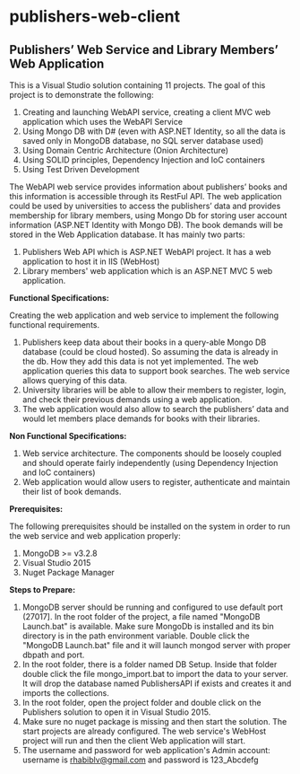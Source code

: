 # publishers-web-client
## Publishers’ Web Service and Library Members’ Web Application

This is a Visual Studio solution containing 11 projects. The goal of this project is to demonstrate the following:

1. Creating and launching WebAPI service, creating a client MVC web application which uses the WebAPI Service
2. Using Mongo DB with D# (even with ASP.NET Identity, so all the data is saved only in MongoDB database, no SQL server database used)
3. Using Domain Centric Architecture (Onion Architecture)
4. Using SOLID principles, Dependency Injection and IoC containers
5. Using Test Driven Development

The WebAPI web service provides information about publishers’ books and this information is accessible through its RestFul API. The web application could be used by universities to access the publishers’ data and provides membership for library members, using Mongo Db for storing user account information (ASP.NET Identity with Mongo DB). The book demands will be stored in the Web Application database.
It has mainly two parts:

1. Publishers Web API which is ASP.NET WebAPI project. It has a web application to host it in IIS (WebHost)
2. Library members' web application which is an ASP.NET MVC 5 web application.

**Functional Specifications:**

Creating the web application and web service to implement the following functional requirements.
1.	Publishers keep data about their books in a query-able Mongo DB database (could be cloud hosted). So assuming the data is already in the db. How they add this data is not yet implemented. The web application queries this data to support book searches. The web service allows querying of this data.
2.	University libraries will be able to allow their members to register, login, and check their previous demands using a web application.
3.	The web application would also allow to search the publishers’ data and would let members place demands for books with their libraries.

**Non Functional Specifications:**

1.	Web service architecture. The components should be loosely coupled and should operate fairly independently (using Dependency Injection and IoC containers)
2.	Web application would allow users to register, authenticate and maintain their list of book demands.

**Prerequisites:**

The following prerequisites should be installed on the system in order to run the web service and web application properly:

1. MongoDB >= v3.2.8
2. Visual Studio 2015
3. Nuget Package Manager

**Steps to Prepare:**

1. MongoDB server should be running and configured to use default port (27017]. In the root folder of the project, a file named "MongoDB Launch.bat" is available. Make sure MongoDb is installed and its bin directory is in the path environment variable. Double click the "MongoDB Launch.bat" file and it will launch mongod server with proper dbpath and port.
2. In the root folder, there is a folder named DB Setup. Inside that folder double click the file mongo_import.bat to import the data to your server. It will drop the database named PublishersAPI if exists and creates it and imports the collections.
3. In the root folder, open the project folder and double click on the Publishers solution to open it in Visual Studio 2015.
4. Make sure no nuget package is missing and then start the solution. The start projects are already configured. The web service's WebHost project will run and then the client Web application will start.
5. The username and password for web application's Admin account: username is rhabiblv@gmail.com and password is 123_Abcdefg

